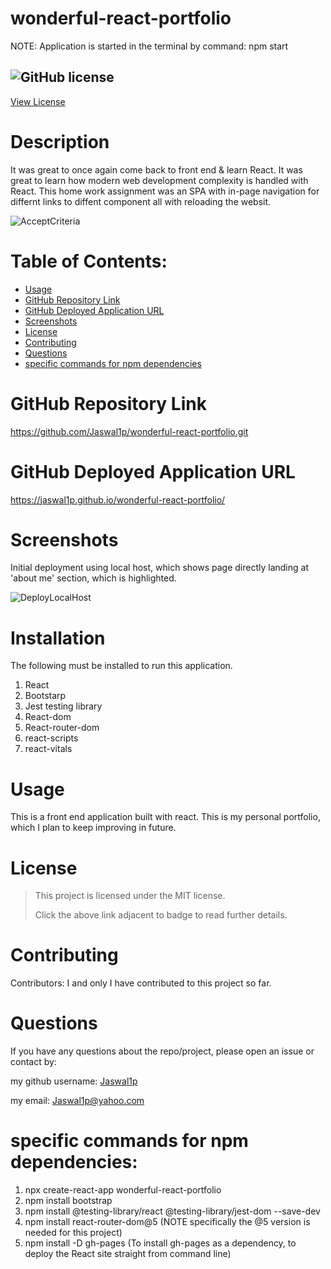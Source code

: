 # wonderful-react-portfolio

NOTE:  Application is started in the terminal by command: npm start

## ![GitHub license](https://img.shields.io/badge/License-MIT-yellow.svg) 
[View License](https://opensource.org/licenses/MIT) 


# Description

It was great to once again come back to front end & learn React. It was great to learn how modern web development complexity is handled with React. This home work assignment was an SPA with in-page navigation for differnt links to diffent component all with reloading the websit.  


![AcceptCriteria](https://user-images.githubusercontent.com/92233527/163704483-49b54644-2061-4244-9f76-bb441b3baf4f.png)

 
# Table of Contents:

 * [Usage](#usage)
 * [GitHub Repository Link](#github-repository-link)
 * [GitHub Deployed Application URL](#github-deployed-application-url)
 * [Screenshots](#screenshots)
 * [License](#license)
 * [Contributing](#Contributing)
 * [Questions](#questions)
 * [specific commands for npm dependencies](#npm-dependencies)


# GitHub Repository Link

https://github.com/Jaswal1p/wonderful-react-portfolio.git

 
# GitHub Deployed Application URL

https://jaswal1p.github.io/wonderful-react-portfolio/


# Screenshots

 Initial deployment using local host, which shows page directly landing at 'about me' section, which is highlighted.

![DeployLocalHost](https://user-images.githubusercontent.com/92233527/163704632-46b74e43-a83d-4d46-8f82-a3e05a806cbc.png)




# Installation
  
  The following must be installed to run this application. 
  1. React
  2. Bootstarp
  3. Jest testing library
  4. React-dom
  5. React-router-dom
  6. react-scripts
  7. react-vitals
  

# Usage

 This is a front end application built with react. This is my personal portfolio, which I plan to keep improving in future.

 # License 
 > This project is licensed under the MIT license.
 >
 > Click the above link adjacent to badge to read further details.
 
 # Contributing

 Contributors: I and only I have contributed to this project so far. 

 # Questions
 If you have any questions about the repo/project, please open an issue or contact by: 
 
 my github username: [Jaswal1p](https://github.com/Jaswal1p) 
 
 my email: Jaswal1p@yahoo.com


# specific commands for npm dependencies: 
  1. npx create-react-app wonderful-react-portfolio
  2. npm install bootstrap
  3. npm install @testing-library/react @testing-library/jest-dom --save-dev
  4. npm install react-router-dom@5  (NOTE specifically the @5 version is needed for this project)
  5. npm install -D gh-pages  (To install gh-pages as a dependency, to deploy the React site straight from command line)
